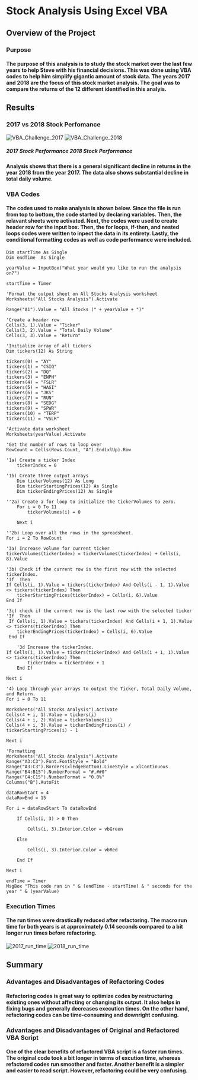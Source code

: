 # Stock Analysis Using Excel VBA


## Overview of the Project

### Purpose

#### The purpose of this analysis is to study the stock market over the last few years to help Steve with his financial decisions. This was done using VBA codes to help him simplify gigantic amount of stock data. The years 2017 and 2018 are the focus of this stock market analysis.  The goal was to compare the returns of the 12 different identified in this analyis. 

## Results

### 2017 vs 2018 Stock Perfomance
![VBA_Challenge_2017](https://user-images.githubusercontent.com/96095956/149698348-3550eeda-e4ee-4ae6-b9c9-8e262b8a32b3.png) ![VBA_Challenge_2018](https://user-images.githubusercontent.com/96095956/149698390-0274e89d-7f6c-4fde-bd55-0fbb97e45ece.png)
##### 2017 Stock Performance                                                2018 Stock Performance



#### Analysis shows that there is a general significant decline in returns in the year 2018 from the year 2017. The data also shows substantial decline in total daily volume. 

### VBA Codes 
#### The codes used to make analysis is shown below. Since the file is run from top to bottom, the code started by declaring variables. Then, the relavant sheets were activated. Next, the codes were used to create header row for the input box. Then, the for loops, if-then, and nested loops codes were written to inpect the data in its entirety. Lastly, the conditional formatting codes as well as code performance were included.



    Dim startTime As Single
    Dim endTime  As Single

    yearValue = InputBox("What year would you like to run the analysis on?")

    startTime = Timer
   
    'Format the output sheet on All Stocks Analysis worksheet
    Worksheets("All Stocks Analysis").Activate
   
    Range("A1").Value = "All Stocks (" + yearValue + ")"
   
    'Create a header row
    Cells(3, 1).Value = "Ticker"
    Cells(3, 2).Value = "Total Daily Volume"
    Cells(3, 3).Value = "Return"

    'Initialize array of all tickers
    Dim tickers(12) As String
   
    tickers(0) = "AY"
    tickers(1) = "CSIQ"
    tickers(2) = "DQ"
    tickers(3) = "ENPH"
    tickers(4) = "FSLR"
    tickers(5) = "HASI"
    tickers(6) = "JKS"
    tickers(7) = "RUN"
    tickers(8) = "SEDG"
    tickers(9) = "SPWR"
    tickers(10) = "TERP"
    tickers(11) = "VSLR"
   
    'Activate data worksheet
    Worksheets(yearValue).Activate
   
    'Get the number of rows to loop over
    RowCount = Cells(Rows.Count, "A").End(xlUp).Row
   
    '1a) Create a ticker Index
        tickerIndex = 0

    '1b) Create three output arrays
        Dim tickerVolumes(12) As Long
        Dim tickerStartingPrices(12) As Single
        Dim tickerEndingPrices(12) As Single

    ''2a) Create a for loop to initialize the tickerVolumes to zero.
        For i = 0 To 11
            tickerVolumes(i) = 0
            
        Next i

    ''2b) Loop over all the rows in the spreadsheet.
    For i = 2 To RowCount

    '3a) Increase volume for current ticker
    tickerVolumes(tickerIndex) = tickerVolumes(tickerIndex) + Cells(i, 8).Value
   
    '3b) Check if the current row is the first row with the selected tickerIndex.
    'If  Then
    If Cells(i, 1).Value = tickers(tickerIndex) And Cells(i - 1, 1).Value <> tickers(tickerIndex) Then
        tickerStartingPrices(tickerIndex) = Cells(i, 6).Value
    End If
   
    '3c) check if the current row is the last row with the selected ticker
    'If  Then
     If Cells(i, 1).Value = tickers(tickerIndex) And Cells(i + 1, 1).Value <> tickers(tickerIndex) Then
        tickerEndingPrices(tickerIndex) = Cells(i, 6).Value
     End If

        '3d Increase the tickerIndex.
    If Cells(i, 1).Value = tickers(tickerIndex) And Cells(i + 1, 1).Value <> tickers(tickerIndex) Then
            tickerIndex = tickerIndex + 1
        End If

    Next i

    '4) Loop through your arrays to output the Ticker, Total Daily Volume, and Return.
    For i = 0 To 11
   
    Worksheets("All Stocks Analysis").Activate
    Cells(4 + i, 1).Value = tickers(i)
    Cells(4 + i, 2).Value = tickerVolumes(i)
    Cells(4 + i, 3).Value = tickerEndingPrices(i) / tickerStartingPrices(i) - 1
       
    Next i

    'Formatting
    Worksheets("All Stocks Analysis").Activate
    Range("A3:C3").Font.FontStyle = "Bold"
    Range("A3:C3").Borders(xlEdgeBottom).LineStyle = xlContinuous
    Range("B4:B15").NumberFormat = "#,##0"
    Range("C4:C15").NumberFormat = "0.0%"
    Columns("B").AutoFit

    dataRowStart = 4
    dataRowEnd = 15

    For i = dataRowStart To dataRowEnd
       
        If Cells(i, 3) > 0 Then
           
            Cells(i, 3).Interior.Color = vbGreen
           
        Else
       
            Cells(i, 3).Interior.Color = vbRed
           
        End If
       
    Next i
 
    endTime = Timer
    MsgBox "This code ran in " & (endTime - startTime) & " seconds for the year " & (yearValue)


### Execution Times
#### The run times were drastically reduced after refactoring. The macro run time for both years is at approximately 0.14 seconds compared to a bit longer run times before refactoring. 

![2017_run_time](https://user-images.githubusercontent.com/96095956/149701396-c13ae844-051b-4b76-a97e-c38665333a53.png)
![2018_run_time](https://user-images.githubusercontent.com/96095956/149701382-2e94df32-184a-4d2f-a4f1-b07c155486fe.png)


## Summary

### Advantages and Disadvantages of Refactoring Codes
#### Refactoring codes is great way to optimize codes by restructuring existing ones without affecting or changing its output. It also helps in fixing bugs and generally decreases execution times. On the other hand, refactoring codes can be time-consuming and downright confusing.

### Advantages and Disadvantages of Original and Refactored VBA Script
#### One of the clear benefits of refactored VBA script is a faster run times. The original code took a bit longer in terms of excution time, whereas refactored codes run smoother and faster. Another benefit is a simpler and easier to read script. However, refactoring could be very confusing.

